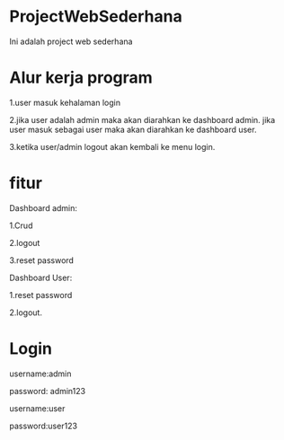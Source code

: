 # ProjectWebSederhana
Ini adalah project web sederhana 
# Alur kerja program
1.user masuk kehalaman login

2.jika user adalah admin maka akan diarahkan ke dashboard admin. jika user masuk sebagai user maka akan diarahkan ke dashboard user.

3.ketika user/admin logout akan kembali ke menu login.

   
# fitur
Dashboard admin:

1.Crud 

2.logout

3.reset password

Dashboard User:

1.reset password

2.logout.


# Login
username:admin

password: admin123

username:user

password:user123




